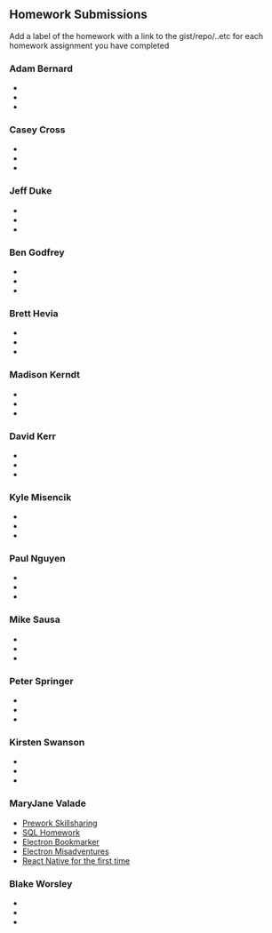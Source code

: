 ## Homework Submissions

Add a label of the homework with a link to the gist/repo/..etc for each homework assignment you have completed

### Adam Bernard
*
*
*

### Casey Cross
*
*
*

### Jeff Duke
*
*
*

### Ben Godfrey
*
*
*

### Brett Hevia
*
*
*

### Madison Kerndt
*
*
*

### David Kerr
*
*
*

### Kyle Misencik
*
*
*

### Paul Nguyen
*
*
*

### Mike Sausa
*
*
*

### Peter Springer
*
*
*

### Kirsten Swanson
*
*
*

### MaryJane Valade
* [Prework Skillsharing](https://github.com/mjvalade/skillsharing-prework)
* [SQL Homework](https://gist.github.com/mjvalade/1aea05c6c562366f66f628c4b2458583)
* [Electron Bookmarker](https://github.com/mjvalade/electron-bookmarker-lesson)
* [Electron Misadventures](https://medium.com/@mjvalade/electron-misadventures-initial-thoughts-3cad2b66c437#.ja04txydn)
* [React Native for the first time](https://medium.com/@mjvalade/react-native-for-the-first-time-673d58e4e13a#.n012gc70u)

### Blake Worsley
*
*
*
